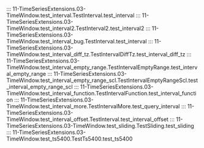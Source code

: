 ::: 11-TimeSeriesExtensions.03-TimeWindow.test_interval.TestInterval.test_interval
::: 11-TimeSeriesExtensions.03-TimeWindow.test_interval2.TestInterval2.test_interval2
::: 11-TimeSeriesExtensions.03-TimeWindow.test_interval_bug.TestInterval.test_interval
::: 11-TimeSeriesExtensions.03-TimeWindow.test_interval_diff_tz.TestIntervalDiffTz.test_interval_diff_tz
::: 11-TimeSeriesExtensions.03-TimeWindow.test_interval_empty_range.TestIntervalEmptyRange.test_interval_empty_range
::: 11-TimeSeriesExtensions.03-TimeWindow.test_interval_empty_range_scl.TestIntervalEmptyRangeScl.test_interval_empty_range_scl
::: 11-TimeSeriesExtensions.03-TimeWindow.test_interval_function.TestIntervalFunction.test_interval_function
::: 11-TimeSeriesExtensions.03-TimeWindow.test_interval_more.TestIntervalMore.test_query_interval
::: 11-TimeSeriesExtensions.03-TimeWindow.test_interval_offset.TestInterval.test_interval_offset
::: 11-TimeSeriesExtensions.03-TimeWindow.test_sliding.TestSliding.test_sliding
::: 11-TimeSeriesExtensions.03-TimeWindow.test_ts5400.TestTs5400.test_ts5400
